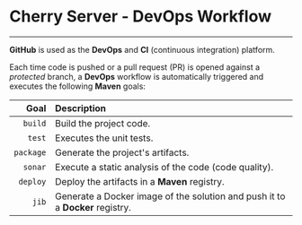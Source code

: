 # Cherry Server - DevOps Workflow

<hr>

**GitHub** is used as the **DevOps** and **CI** (continuous integration) platform.

Each time code is pushed or a pull request (PR) is opened against a *protected* branch, a **DevOps** workflow is automatically triggered and executes the following **Maven** goals:

|      Goal | Description                                                                   |
|----------:|:------------------------------------------------------------------------------|
|   `build` | Build the project code.                                                       |
|    `test` | Executes the unit tests.                                                      |
| `package` | Generate the project's artifacts.                                             |
|   `sonar` | Execute a static analysis of the code (code quality).                         |
|  `deploy` | Deploy the artifacts in a **Maven** registry.                                 |
|     `jib` | Generate a Docker image of the solution and push it to a **Docker** registry. |

